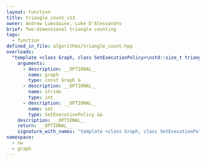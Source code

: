 ```yaml
---
layout: function
title: triangle_count_v13
owner: Andrew Lumsdaine, Luke D'Alessandro
brief: Two-dimensional triangle counting
tags:
  - function
defined_in_file: algorithms/triangle_count.hpp
overloads:
  "template <class Graph, class SetExecutionPolicy>\nstd::size_t triangle_count_v13(const Graph &, int, SetExecutionPolicy &&)":
    arguments:
      - description: __OPTIONAL__
        name: graph
        type: const Graph &
      - description: __OPTIONAL__
        name: stride
        type: int
      - description: __OPTIONAL__
        name: set
        type: SetExecutionPolicy &&
    description: __OPTIONAL__
    return: __OPTIONAL__
    signature_with_names: "template <class Graph, class SetExecutionPolicy>\nstd::size_t triangle_count_v13(const Graph & graph, int stride, SetExecutionPolicy && set)"
namespace:
  - nw
  - graph
---
```

